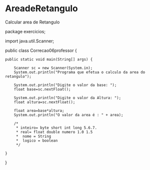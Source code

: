 # AreadeRetangulo
Calcular area de Retangulo

package exercicios;

import java.util.Scanner;

public class Correcao06professor {

	public static void main(String[] args) {
		
		Scanner sc = new Scanner(System.in);
		System.out.println("Programa que efetua o calculo da area do retangulo");
		
		System.out.println("Digite o valor da base: ");
		float base=sc.nextFloat();
		
		System.out.println("Digite o valor da Altura: ");
		float altura=sc.nextFloat();
		
		float area=base*altura;
		System.out.println("O valor da area é : " + area);
		
		/*
		 * inteiro= byte short int long 5.6.7.
		 * real= float double numero 1.0 1.5
		 *  nome = String  
		 *  logico = boolean
		 */

	}

}

